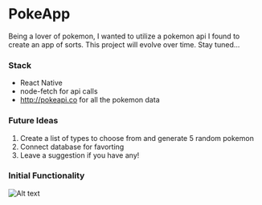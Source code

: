 # PokeApp

Being a lover of pokemon, I wanted to utilize a pokemon api I found to create an app of sorts. This project will evolve over time. Stay tuned...

### Stack
- React Native
- node-fetch for api calls
- http://pokeapi.co for all the pokemon data

### Future Ideas
1. Create a list of types to choose from and generate 5 random pokemon
2. Connect database for favorting
3. Leave a suggestion if you have any!


### Initial Functionality

![Alt text](http://g.recordit.co/qE4RYMVMzi.gif)
